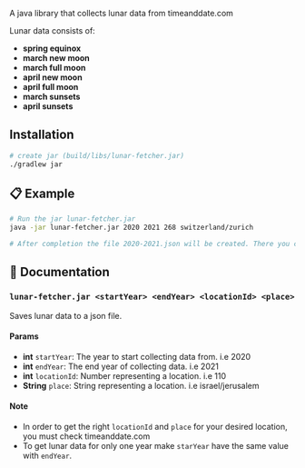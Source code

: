 A java library that collects lunar data from timeanddate.com  

Lunar data consists of:
- **spring equinox**
- **march new moon**
- **march full moon**
- **april new moon**
- **april full moon**
- **march sunsets**
- **april sunsets**

## Installation

```sh
# create jar (build/libs/lunar-fetcher.jar)
./gradlew jar
```

## :clipboard: Example
```sh
# Run the jar lunar-fetcher.jar
java -jar lunar-fetcher.jar 2020 2021 268 switzerland/zurich

# After completion the file 2020-2021.json will be created. There you can find all lunar data for specified years.
```

## :memo: Documentation
### `lunar-fetcher.jar <startYear> <endYear> <locationId> <place>`
Saves lunar data to a json file.

#### Params
- **int** `startYear`: The year to start collecting data from. i.e 2020
- **int** `endYear`: The end year of collecting data. i.e 2021
- **int** `locationId`: Number representing a location. i.e 110
- **String** `place`: String representing a location. i.e israel/jerusalem

#### Note 
- In order to get the right `locationId` and `place` for your desired location, you must check timeanddate.com
- To get lunar data for only one year make `starYear` have the same value with `endYear`.
